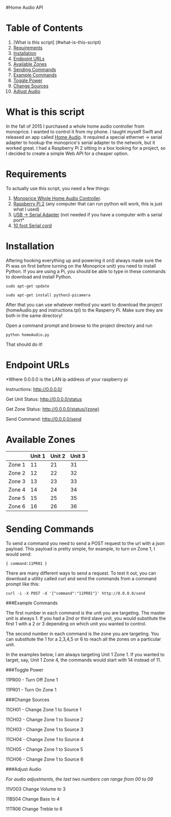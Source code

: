 #Home Audio API

# Table of Contents
1. [What is this script] (#what-is-this-script)
1. [Requirements](#requirements)
3. [Installation](#installation)
2. [Endpoint URLs](#endpoint-urls)
3. [Available Zones](#available-zones)
4. [Sending Commands](#sending-commands)
  1. [Example Commands](#example-commands)
  2. [Toggle Power](#toggle-power)
  3. [Change Sources](#change-sources)
  4. [Adjust Audio](#adjust-audio)

# What is this script
In the fall of 2015 I purchased a whole home audio controller from monoprice. I wanted to control it from my phone. I taught myself Swift and released an app called [Home Audio](https://itunes.apple.com/us/app/home-audio/id1056245809?ls=1&mt=8). It required a special ethernet -> serial adapter to hookup the monoprice's serial adapter to the network, but it worked great. I had a Raspberry Pi 2 sitting in a box looking for a project, so I decided to create a simple Web API for a cheaper option.   

# Requirements
To actually use this script, you need a few things:

1. [Monoprice Whole Home Audio Controller](http://www.monoprice.com/product?p_id=10761). 
2. [Raspberry Pi 2](https://www.amazon.com/s/ref=nb_sb_noss_2?url=search-alias%3Daps&field-keywords=raspberry+pi+) (any computer that can run python will work, this is just what I used)
3. [USB -> Serial Adapter](https://www.amazon.com/TRENDnet-TU-S9-USB-Serial-Converter/dp/B0007T27H8/ref=sr_1_1?ie=UTF8&qid=1474572139&sr=8-1&keywords=TRENDnet+TU-S9+USB+to+Serial+Converter) (not needed if you have a computer with a serial port*
4. [10 foot Serial cord](https://www.amazon.com/StarTech-com-10-Feet-Straight-Through-Serial/dp/B000A7NROO/ref=sr_1_1?ie=UTF8&qid=1474572167&sr=8-1&keywords=10-Feet+Straight+Through+Serial+Cable+-+M%2FF+.) 

# Installation
Aftering hooking everything up and powering it on(I always made sure the Pi was on first before turning on the Monoprice unit) you need to install Python. If you are using a Pi, you should be able to type in these commands to download and install Python.

`sudo apt-get update`

`sudo apt-get install python3-picamera`

After that you can use whatever method you want to download the project (homeAudio.py and instructions.tpl) to the Rasperry Pi. Make sure they are both in the same directory! 

Open a command prompt and browse to the project directory and run

`python homeAudio.py`

That should do it!
  
# Endpoint URLs
*Where 0.0.0.0 is the LAN ip address of your raspberry pi

Instructions:
http://0.0.0.0/

Get Unit Status:
http://0.0.0.0/status

Get Zone Status:
http://0.0.0.0/status/(zone) 

Send Command:
http://0.0.0.0/send 


# Available Zones
|         | Unit 1 | Unit 2 | Unit 3 |
| ------- | ------ | ------ | ------ |
| Zone  1 |   11   |   21   |   31   |
| Zone  2 |   12   |   22   |   32   |
| Zone  3 |   13   |   23   |   33   |
| Zone  4 |   14   |   24   |   34   |
| Zone  5 |   15   |   25   |   35   |
| Zone  6 |   16   |   26   |   36   |


# Sending Commands

To send a command you need to send a POST request to the url with a json payload. This payload is pretty simple, for example, to turn on Zone 1, I would send:

`{ command:11PR01 }`

There are many different ways to send a request. To test it out, you can download a utility called curl and send the commands from a command prompt like this:

`curl -i -X POST -d '{"command":"11PR01"}' http://0.0.0.0/send`

###Example Commands

The first number in each command is the unit you are targeting. The master unit is always 1. If you had a 2nd or third slave unit, you would substitute the first 1 with a 2 or 3 depending on which unit you wanted to control.

The second number in each command is the zone you are targeting. You can substitute the 1 for a 2,3,4,5 or 6 to reach all the zones on a particular unit.

In the examples below, I am always targeting Unit 1 Zone 1. If you wanted to target, say, Unit 1 Zone 4, the commands would start with 14 instead of 11.

###Toggle Power

11PR00 - Turn Off Zone 1

11PR01 - Turn On Zone 1

###Change Sources

11CH01 - Change Zone 1 to Source 1

11CH02 - Change Zone 1 to Source 2

11CH03 - Change Zone 1 to Source 3

11CH04 - Change Zone 1 to Source 4

11CH05 - Change Zone 1 to Source 5

11CH06 - Change Zone 1 to Source 6

###Adjust Audio

*For audio adjustments, the last two numbers can range from 00 to 09*

11VO03 Change Volume to 3

11BS04 Change Bass to 4

11TR06 Change Treble to 6

